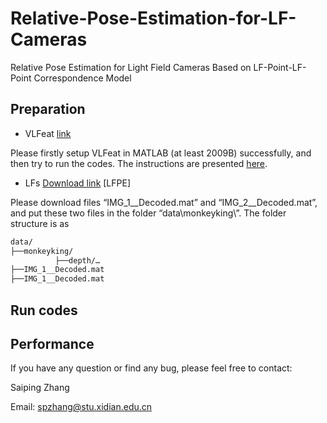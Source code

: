 # Relative-Pose-Estimation-for-LF-Cameras
Relative Pose Estimation for Light Field Cameras Based on LF-Point-LF-Point Correspondence Model

## Preparation

- VLFeat [link](https://www.vlfeat.org/download.html)

Please firstly setup VLFeat in MATLAB (at least 2009B) successfully, and then try to run the codes. The instructions are presented [here](https://www.vlfeat.org/install-matlab.html).

- LFs [Download link](https://pan.baidu.com/s/1qfivKb8pYvaIGuGR8NvGPg) [LFPE]

Please download files “IMG_1__Decoded.mat” and “IMG_2__Decoded.mat”, and put these two files in the folder “data\monkeyking\”. The folder structure is as

```tex
data/
├──monkeyking/
          ├──depth/…
├──IMG_1__Decoded.mat
├──IMG_1__Decoded.mat
```
## Run codes


## Performance


If you have any question or find any bug, please feel free to contact:

Saiping Zhang

Email: spzhang@stu.xidian.edu.cn
